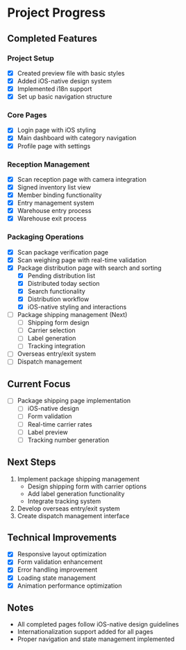 # Project Progress

## Completed Features

### Project Setup
- [x] Created preview file with basic styles
- [x] Added iOS-native design system
- [x] Implemented i18n support
- [x] Set up basic navigation structure

### Core Pages
- [x] Login page with iOS styling
- [x] Main dashboard with category navigation
- [x] Profile page with settings

### Reception Management
- [x] Scan reception page with camera integration
- [x] Signed inventory list view
- [x] Member binding functionality
- [x] Entry management system
- [x] Warehouse entry process
- [x] Warehouse exit process

### Packaging Operations
- [x] Scan package verification page
- [x] Scan weighing page with real-time validation
- [x] Package distribution page with search and sorting
  - [x] Pending distribution list
  - [x] Distributed today section
  - [x] Search functionality
  - [x] Distribution workflow
  - [x] iOS-native styling and interactions
- [ ] Package shipping management (Next)
  - [ ] Shipping form design
  - [ ] Carrier selection
  - [ ] Label generation
  - [ ] Tracking integration
- [ ] Overseas entry/exit system
- [ ] Dispatch management

## Current Focus
- [ ] Package shipping page implementation
  - [ ] iOS-native design
  - [ ] Form validation
  - [ ] Real-time carrier rates
  - [ ] Label preview
  - [ ] Tracking number generation

## Next Steps
1. Implement package shipping management
   - Design shipping form with carrier options
   - Add label generation functionality
   - Integrate tracking system
2. Develop overseas entry/exit system
3. Create dispatch management interface

## Technical Improvements
- [x] Responsive layout optimization
- [x] Form validation enhancement
- [x] Error handling improvement
- [x] Loading state management
- [x] Animation performance optimization 

## Notes
- All completed pages follow iOS-native design guidelines
- Internationalization support added for all pages
- Proper navigation and state management implemented 